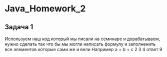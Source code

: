 # Java_Homework_2
## Задача 1
Используем наш код который мы писали на семинаре и дорабатываем, нужно сделать так что бы мы могли написать формулу и заполненить все элементов которые сами же и вели
Например
a + b + c
2
3
4
ответ 9
